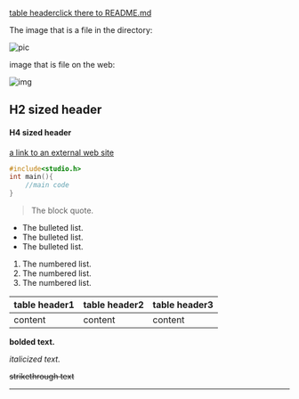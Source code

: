 [table headerclick there to README.md](./README.md)

The image that is a file in the directory:

![pic](file://H:/DESKTOP/0/FOR_CPE/Snipaste_2021-04-22_17-32-35.png?lastModify=1619084087)

image that is file on the web:

![img](https://img-blog.csdnimg.cn/20200905194751639.png?x-oss-process=image/watermark,type_ZmFuZ3poZW5naGVpdGk,shadow_10,text_aHR0cHM6Ly9ibG9nLmNzZG4ubmV0L3FxXzM4NjYyNzMz,size_16,color_FFFFFF,t_70#pic_center)



## H2 sized header

#### H4 sized header



[a link to an external web site](https://www.baidu.com/)



```c++
#include<studio.h>
int main(){
    //main code
}
```



> The block quote.



- The bulleted list.
- The bulleted list.
- The bulleted list.



1. The numbered list.
2. The numbered list.
3. The numbered list.



| table header1 | table header2 | table header3 |
| ------------- | ------------- | ------------- |
| content       | content       | content       |



**bolded text.**

*italicized text.*

~~strikethrough text~~



***

